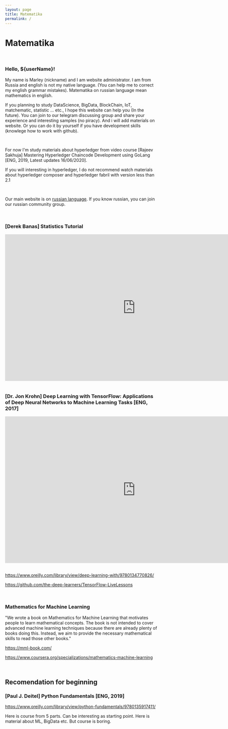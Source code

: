 ```yaml
---
layout: page
title: Matematika
permalink: /
---
```


# Matematika

<br/>

### Hello, \${userName}!

My name is Marley (nickname) and I am website administrator.
I am from Russia and english is not my native language. (You can help me to correct my english grammar mistakes). Matematika on russian language mean mathematics in english.

If you planning to study DataScience, BigData, BlockChain, IoT, matchematic, statistic ... etc., I hope this website can help you (In the future). You can join to our telegram discussing group and share your experience and interesting samples (no piracy). And i will add materials on website. Or you can do it by yourself if you have development skills (knowlege how to work with github).

<br/>

For now I'm study materials about hyperledger from video course [Rajeev Sakhuja] Mastering Hyperledger Chaincode Development using GoLang [ENG, 2019, Latest updates 16/06/2020].

If you will interesting in hyperledger, I do not recommend watch materials about hyperledger composer and hyperledger fabril with version less than 2.1

<br/>

Our main website is on <a href="//matematika.org">russian language</a>. If you know russian, you can join our russian community group.

<br/>

### [Derek Banas] Statistics Tutorial

<div align="center">
    <iframe width="853" height="480" src="https://www.youtube.com/embed/videoseries?list=PLGLfVvz_LVvQjNJr85J4U_lxDg8vgqvcO" frameborder="0" allow="accelerometer; autoplay; encrypted-media; gyroscope; picture-in-picture" allowfullscreen></iframe>
</div>

<br/>

### [Dr. Jon Krohn] Deep Learning with TensorFlow: Applications of Deep Neural Networks to Machine Learning Tasks [ENG, 2017]

<div align="center">
    <iframe width="853" height="480" src="https://www.youtube.com/embed/wBgW3ZtlPT8" frameborder="0" allow="accelerometer; autoplay; encrypted-media; gyroscope; picture-in-picture" allowfullscreen></iframe>
</div>

<br/>

https://www.oreilly.com/library/view/deep-learning-with/9780134770826/

https://github.com/the-deep-learners/TensorFlow-LiveLessons

<br/>

### Mathematics for Machine Learning

"We wrote a book on Mathematics for Machine Learning that motivates people to learn mathematical concepts. The book is not intended to cover advanced machine learning techniques because there are already plenty of books doing this. Instead, we aim to provide the necessary mathematical skills to read those other books."

https://mml-book.com/

https://www.coursera.org/specializations/mathematics-machine-learning

<br/>

## Recomendation for beginning

### [Paul J. Deitel] Python Fundamentals [ENG, 2019]

https://www.oreilly.com/library/view/python-fundamentals/9780135917411/

Here is course from 5 parts.
Can be interesting as starting point. Here is material about ML, BigData etc. But course is boring.
